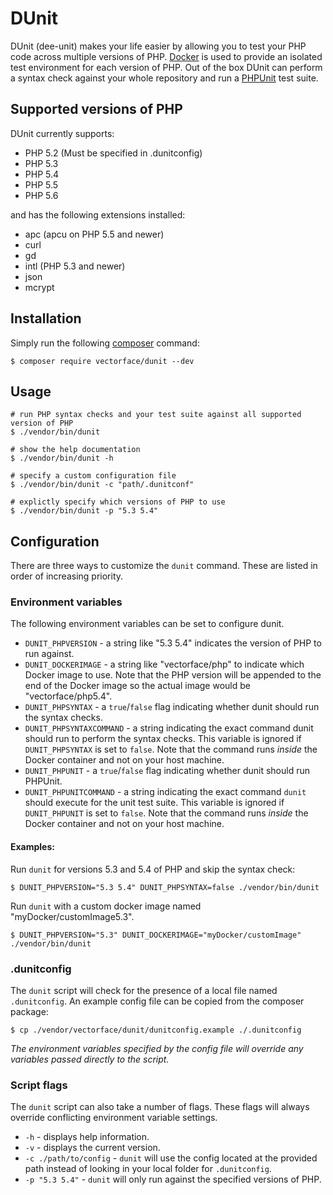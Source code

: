 # DUnit

DUnit (dee-unit) makes your life easier by allowing you to test your PHP code
across multiple versions of PHP. [Docker](https://www.docker.com/whatisdocker/)
is used to provide an isolated test environment for each version of PHP. Out of
the box DUnit can perform a syntax check against your whole repository and run a
[PHPUnit](https://phpunit.de/) test suite.

## Supported versions of PHP

DUnit currently supports:
* PHP 5.2 (Must be specified in .dunitconfig)
* PHP 5.3
* PHP 5.4
* PHP 5.5
* PHP 5.6

and has the following extensions installed:

* apc (apcu on PHP 5.5 and newer)
* curl
* gd
* intl (PHP 5.3 and newer)
* json
* mcrypt

## Installation

Simply run the following [composer](https://getcomposer.org/) command:

```shell
$ composer require vectorface/dunit --dev
```

## Usage

```shell
# run PHP syntax checks and your test suite against all supported version of PHP
$ ./vendor/bin/dunit

# show the help documentation
$ ./vendor/bin/dunit -h

# specify a custom configuration file
$ ./vendor/bin/dunit -c "path/.dunitconf"

# explictly specify which versions of PHP to use
$ ./vendor/bin/dunit -p "5.3 5.4"
```

## Configuration

There are three ways to customize the `dunit` command. These are listed in order
of increasing priority.

### Environment variables

The following environment variables can be set to configure dunit.

* `DUNIT_PHPVERSION` - a string like "5.3 5.4" indicates the version of PHP to
    run against.
* `DUNIT_DOCKERIMAGE` - a string like "vectorface/php" to indicate which Docker
    image to use. Note that the PHP version will be appended to the end of the
    Docker image so the actual image would be "vectorface/php5.4".
* `DUNIT_PHPSYNTAX` - a `true`/`false` flag indicating whether dunit should run
    the syntax checks.
* `DUNIT_PHPSYNTAXCOMMAND` - a string indicating the exact command dunit should
    run to perform the syntax checks. This variable is ignored if
    `DUNIT_PHPSYNTAX` is set to `false`. Note that the command runs *inside* the
    Docker container and not on your host machine.
* `DUNIT_PHPUNIT` - a `true`/`false` flag indicating whether dunit should run
    PHPUnit.
* `DUNIT_PHPUNITCOMMAND` - a string indicating the exact command `dunit` should
    execute for the unit test suite. This variable is ignored if `DUNIT_PHPUNIT`
    is set to `false`. Note that the command runs *inside* the Docker container
    and not on your host machine.

#### Examples:

Run `dunit` for versions 5.3 and 5.4 of PHP and skip the syntax check:

```shell
$ DUNIT_PHPVERSION="5.3 5.4" DUNIT_PHPSYNTAX=false ./vendor/bin/dunit
```

Run `dunit` with a custom docker image named "myDocker/customImage5.3".

```shell
$ DUNIT_PHPVERSION="5.3" DUNIT_DOCKERIMAGE="myDocker/customImage" ./vendor/bin/dunit
```

### .dunitconfig

The `dunit` script will check for the presence of a local file named `.dunitconfig`.
An example config file can be copied from the composer package:

```shell
$ cp ./vendor/vectorface/dunit/dunitconfig.example ./.dunitconfig
```

*The environment variables specified by the config file will override any
variables passed directly to the script.*

### Script flags

The `dunit` script can also take a number of flags. These flags will always
override conflicting environment variable settings.

* `-h` - displays help information.
* `-v` - displays the current version.
* `-c ./path/to/config` - `dunit` will use the config located at the provided
    path instead of looking in your local folder for `.dunitconfig`.
* `-p "5.3 5.4"` - `dunit` will only run against the specified versions of PHP.